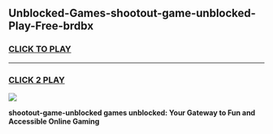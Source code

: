 
## Unblocked-Games-shootout-game-unblocked-Play-Free-brdbx
<h3>
<a href="https://premium76.site?title=shootout-game-unblocked&ref=10A">CLICK TO PLAY</a></h3>
<hr>

<h3>
<a href="https://premium76.site?title=shootout-game-unblocked&ref=10A">CLICK 2 PLAY</a>
  
</h3>

<a href="https://premium76.site?title=shootout-game-unblocked&ref=10A"><img src="https://clearcache.store/games.png"></a>


**shootout-game-unblocked games unblocked: Your Gateway to Fun and Accessible Online Gaming**
